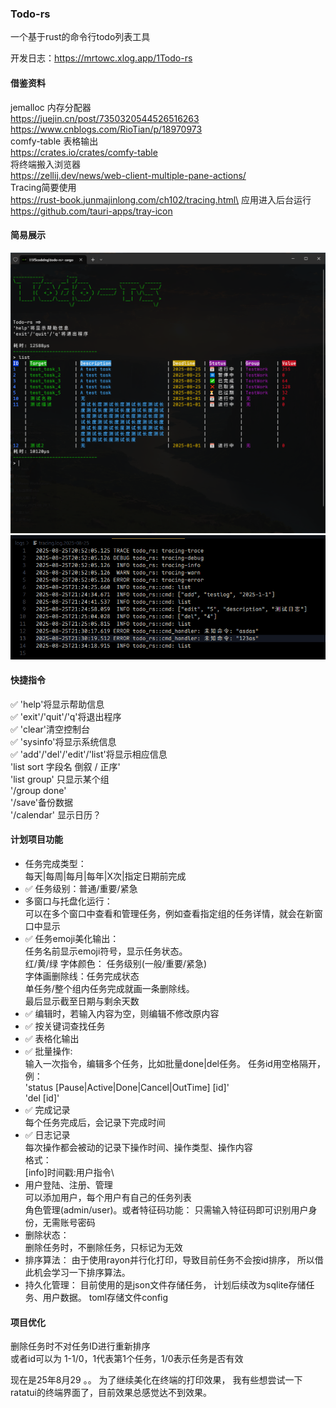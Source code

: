 ### Todo-rs
一个基于rust的命令行todo列表工具

开发日志：https://mrtowc.xlog.app/1Todo-rs

#### 借鉴资料
jemalloc 内存分配器\
https://juejin.cn/post/7350320544526516263  \
https://www.cnblogs.com/RioTian/p/18970973  \
comfy-table 表格输出  \
https://crates.io/crates/comfy-table  \
将终端搬入浏览器  \
https://zellij.dev/news/web-client-multiple-pane-actions/  \
Tracing简要使用\
https://rust-book.junmajinlong.com/ch102/tracing.html\
应用进入后台运行
https://github.com/tauri-apps/tray-icon

#### 简易展示
![alt text](image.png)
![alt text](image-1.png)

#### 快捷指令
✅ 'help'将显示帮助信息\
✅ 'exit'/'quit'/'q'将退出程序\
✅ 'clear'清空控制台\
✅ 'sysinfo'将显示系统信息\
✅ 'add'/'del'/'edit'/'list'将显示相应信息\
'list sort 字段名 倒叙 / 正序'\
'list group' 只显示某个组\
'/group done'\
'/save'备份数据\
'/calendar' 显示日历？

#### 计划项目功能
- 任务完成类型：\
每天|每周|每月|每年|X次|指定日期前完成
- ✅ 任务级别：普通/重要/紧急
- 多窗口与托盘化运行：\
可以在多个窗口中查看和管理任务，例如查看指定组的任务详情，就会在新窗口中显示
- ✅ 任务emoji美化输出：\
任务名前显示emoji符号，显示任务状态。\
红/黄/绿 字体颜色： 任务级别(一般/重要/紧急)\
字体画删除线：任务完成状态\
单任务/整个组内任务完成就画一条删除线。\
最后显示截至日期与剩余天数
- ✅ 编辑时，若输入内容为空，则编辑不修改原内容
- ✅ 按关键词查找任务
- ✅ 表格化输出
- ✅ 批量操作: \
    输入一次指令，编辑多个任务，比如批量done|del任务。
    任务id用空格隔开，例：\
    'status [Pause|Active|Done|Cancel|OutTime] [id]'\
    'del [id]'
- ✅ 完成记录\
    每个任务完成后，会记录下完成时间
- ✅ 日志记录\
    每次操作都会被动的记录下操作时间、操作类型、操作内容\
    格式：\
    [info]时间戳:用户指令\
- 用户登陆、注册、管理\
    可以添加用户，每个用户有自己的任务列表\
    角色管理(admin/user)。或者特征码功能：
    只需输入特征码即可识别用户身份，无需账号密码
- 删除状态：\
    删除任务时，不删除任务，只标记为无效
- 排序算法：
    由于使用rayon并行化打印，导致目前任务不会按id排序，
    所以借此机会学习一下排序算法。
- 持久化管理：
    目前使用的是json文件存储任务，
    计划后续改为sqlite存储任务、用户数据。
    toml存储文件config


#### 项目优化
删除任务时不对任务ID进行重新排序\
或者id可以为 1-1/0，1代表第1个任务，1/0表示任务是否有效

现在是25年8月29 。。 为了继续美化在终端的打印效果，
我有些想尝试一下ratatui的终端界面了，目前效果总感觉达不到效果。
